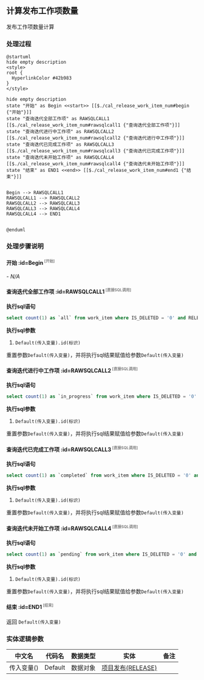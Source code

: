 ## 计算发布工作项数量 <!-- {docsify-ignore-all} -->

   发布工作项数量计算

### 处理过程

```plantuml
@startuml
hide empty description
<style>
root {
  HyperlinkColor #42b983
}
</style>

hide empty description
state "开始" as Begin <<start>> [[$./cal_release_work_item_num#begin {"开始"}]]
state "查询迭代全部工作项" as RAWSQLCALL1  [[$./cal_release_work_item_num#rawsqlcall1 {"查询迭代全部工作项"}]]
state "查询迭代进行中工作项" as RAWSQLCALL2  [[$./cal_release_work_item_num#rawsqlcall2 {"查询迭代进行中工作项"}]]
state "查询迭代已完成工作项" as RAWSQLCALL3  [[$./cal_release_work_item_num#rawsqlcall3 {"查询迭代已完成工作项"}]]
state "查询迭代未开始工作项" as RAWSQLCALL4  [[$./cal_release_work_item_num#rawsqlcall4 {"查询迭代未开始工作项"}]]
state "结束" as END1 <<end>> [[$./cal_release_work_item_num#end1 {"结束"}]]


Begin --> RAWSQLCALL1
RAWSQLCALL1 --> RAWSQLCALL2
RAWSQLCALL2 --> RAWSQLCALL3
RAWSQLCALL3 --> RAWSQLCALL4
RAWSQLCALL4 --> END1


@enduml
```


### 处理步骤说明

#### 开始 :id=Begin<sup class="footnote-symbol"> <font color=gray size=1>[开始]</font></sup>



*- N/A*
#### 查询迭代全部工作项 :id=RAWSQLCALL1<sup class="footnote-symbol"> <font color=gray size=1>[直接SQL调用]</font></sup>



<p class="panel-title"><b>执行sql语句</b></p>

```sql
select count(1) as `all` from work_item where IS_DELETED = '0' and RELEASE_ID = ?
```

<p class="panel-title"><b>执行sql参数</b></p>

1. `Default(传入变量).id(标识)`

重置参数`Default(传入变量)`，并将执行sql结果赋值给参数`Default(传入变量)`

#### 查询迭代进行中工作项 :id=RAWSQLCALL2<sup class="footnote-symbol"> <font color=gray size=1>[直接SQL调用]</font></sup>



<p class="panel-title"><b>执行sql语句</b></p>

```sql
select count(1) as `in_progress` from work_item where IS_DELETED = '0' and `STATE` IN ('20','30','32','34','36') and RELEASE_ID = ?
```

<p class="panel-title"><b>执行sql参数</b></p>

1. `Default(传入变量).id(标识)`

重置参数`Default(传入变量)`，并将执行sql结果赋值给参数`Default(传入变量)`

#### 查询迭代已完成工作项 :id=RAWSQLCALL3<sup class="footnote-symbol"> <font color=gray size=1>[直接SQL调用]</font></sup>



<p class="panel-title"><b>执行sql语句</b></p>

```sql
select count(1) as `completed` from work_item where IS_DELETED = '0' and `STATE` = '40' and RELEASE_ID = ?
```

<p class="panel-title"><b>执行sql参数</b></p>

1. `Default(传入变量).id(标识)`

重置参数`Default(传入变量)`，并将执行sql结果赋值给参数`Default(传入变量)`

#### 查询迭代未开始工作项 :id=RAWSQLCALL4<sup class="footnote-symbol"> <font color=gray size=1>[直接SQL调用]</font></sup>



<p class="panel-title"><b>执行sql语句</b></p>

```sql
select count(1) as `pending` from work_item where IS_DELETED = '0' and `STATE` IN ('10','14','16','50','60') and RELEASE_ID = ?
```

<p class="panel-title"><b>执行sql参数</b></p>

1. `Default(传入变量).id(标识)`

重置参数`Default(传入变量)`，并将执行sql结果赋值给参数`Default(传入变量)`

#### 结束 :id=END1<sup class="footnote-symbol"> <font color=gray size=1>[结束]</font></sup>



返回 `Default(传入变量)`



### 实体逻辑参数

|    中文名   |    代码名    |  数据类型    |  实体   |备注 |
| --------| --------| -------- | -------- | --------   |
|传入变量(<i class="fa fa-check"/></i>)|Default|数据对象|[项目发布(RELEASE)](module/ProjMgmt/release.md)||
